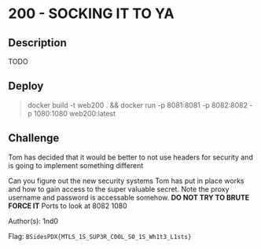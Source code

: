 # 200 - SOCKING IT TO YA

## Description

TODO


## Deploy

> docker build -t web200 . && docker run -p 8081:8081 -p 8082:8082 -p 1080:1080 web200:latest


## Challenge

Tom has decided that it would be better to not use headers for security and is going to implement something different 

Can you figure out the new security systems Tom has put in place works and how to gain access to the super valuable secret. Note the proxy username and password is accessable somehow. **DO NOT TRY TO BRUTE FORCE IT** Ports to look at 8082 1080

Author(s): 1nd0

Flag: `BSidesPDX{MTLS_1S_SUP3R_C00L_S0_1S_Wh1t3_L1sts}`
